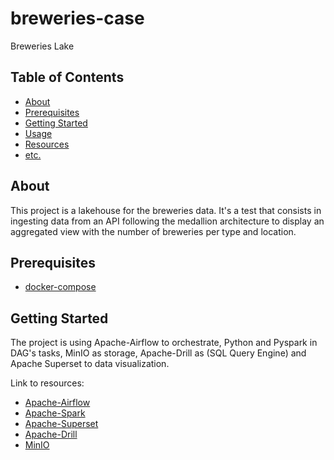 # breweries-case
Breweries Lake

## Table of Contents

- [About](#about)
- [Prerequisites](#prerequisites)
- [Getting Started](#getting_started)
- [Usage](#usage)
- [Resources](#resources)
- [etc.](#licence)

## About <a name = "about"></a>

This project is a lakehouse for the breweries data. It's a test that consists in ingesting data from an API following the medallion architecture to display an aggregated view with the number of breweries per type and location.

## Prerequisites <a name = "getting_started"></a>

- [docker-compose](https://docs.docker.com/compose/)

## Getting Started <a name = "getting_started"></a>

The project is using Apache-Airflow to orchestrate, Python and Pyspark in DAG's tasks, MinIO as storage, Apache-Drill as (SQL Query Engine) and Apache Superset to data visualization.

Link to resources:
- [Apache-Airflow](https://airflow.apache.org)
- [Apache-Spark](https://spark.apache.org)
- [Apache-Superset](https://superset.apache.org/)
- [Apache-Drill](https://drill.apache.org/)
- [MinIO](https://min.io)
